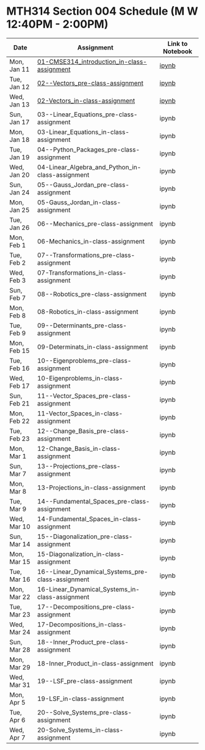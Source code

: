 # MTH314 Section 004 Schedule (M W 12:40PM - 2:00PM)
| Date | Assignment | Link to Notebook |
|------|------------|------------------|
| Mon, Jan 11 | [01-CMSE314_introduction_in-class-assignment](01-CMSE314_introduction_in-class-assignment.html) | [ipynb](01-CMSE314_introduction_in-class-assignment.ipynb) |
| Tue, Jan 12 | [02--Vectors_pre-class-assignment](02--Vectors_pre-class-assignment.html) | [ipynb](02--Vectors_pre-class-assignment.ipynb) |
| Wed, Jan 13 | [02-Vectors_in-class-assignment](02-Vectors_in-class-assignment.html) | [ipynb](02-Vectors_in-class-assignment.ipynb) |
| Sun, Jan 17 | 03--Linear_Equations_pre-class-assignment | ipynb |
| Mon, Jan 18 | 03-Linear_Equations_in-class-assignment | ipynb |
| Tue, Jan 19 | 04--Python_Packages_pre-class-assignment | ipynb |
| Wed, Jan 20 | 04-Linear_Algebra_and_Python_in-class-assignment | ipynb |
| Sun, Jan 24 | 05--Gauss_Jordan_pre-class-assignment | ipynb |
| Mon, Jan 25 | 05-Gauss_Jordan_in-class-assignment | ipynb |
| Tue, Jan 26 | 06--Mechanics_pre-class-assignment | ipynb |
| Mon, Feb 1 | 06-Mechanics_in-class-assignment | ipynb |
| Tue, Feb 2 | 07--Transformations_pre-class-assignment | ipynb |
| Wed, Feb 3 | 07-Transformations_in-class-assignment | ipynb |
| Sun, Feb 7 | 08--Robotics_pre-class-assignment | ipynb |
| Mon, Feb 8 | 08-Robotics_in-class-assignment | ipynb |
| Tue, Feb 9 | 09--Determinants_pre-class-assignment | ipynb |
| Mon, Feb 15 | 09-Determinats_in-class-assignment | ipynb |
| Tue, Feb 16 | 10--Eigenproblems_pre-class-assignment | ipynb |
| Wed, Feb 17 | 10-Eigenproblems_in-class-assignment | ipynb |
| Sun, Feb 21 | 11--Vector_Spaces_pre-class-assignment | ipynb |
| Mon, Feb 22 | 11-Vector_Spaces_in-class-assignment | ipynb |
| Tue, Feb 23 | 12--Change_Basis_pre-class-assignment | ipynb |
| Mon, Mar 1 | 12-Change_Basis_in-class-assignment | ipynb |
| Sun, Mar 7 | 13--Projections_pre-class-assignment | ipynb |
| Mon, Mar 8 | 13-Projections_in-class-assignment | ipynb |
| Tue, Mar 9 | 14--Fundamental_Spaces_pre-class-assignment | ipynb |
| Wed, Mar 10 | 14-Fundamental_Spaces_in-class-assignment | ipynb |
| Sun, Mar 14 | 15--Diagonalization_pre-class-assignment | ipynb |
| Mon, Mar 15 | 15-Diagonalization_in-class-assignment | ipynb |
| Tue, Mar 16 | 16--Linear_Dynamical_Systems_pre-class-assignment | ipynb |
| Mon, Mar 22 | 16-Linear_Dynamical_Systems_in-class-assignment | ipynb |
| Tue, Mar 23 | 17--Decompositions_pre-class-assignment | ipynb |
| Wed, Mar 24 | 17-Decompositions_in-class-assignment | ipynb |
| Sun, Mar 28 | 18--Inner_Product_pre-class-assignment | ipynb |
| Mon, Mar 29 | 18-Inner_Product_in-class-assignment | ipynb |
| Wed, Mar 31 | 19--LSF_pre-class-assignment | ipynb |
| Mon, Apr 5 | 19-LSF_in-class-assignment | ipynb |
| Tue, Apr 6 | 20--Solve_Systems_pre-class-assignment | ipynb |
| Wed, Apr 7 | 20-Solve_Systems_in-class-assignment | ipynb |
